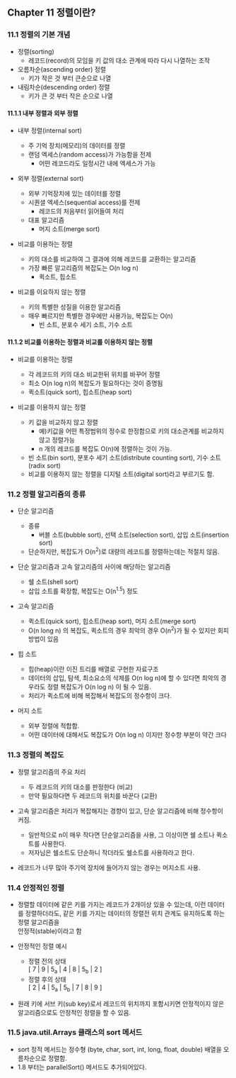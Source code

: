 ## Chapter 11 정렬이란?

### 11.1 정렬의 기본 개념
* 정렬(sorting)
    * 레코드(record)의 모임을 키 값의 대소 관계에 따라 다시 나열하는 조작
* 오름차순(ascending order) 정렬
    * 키가 작은 것 부터 큰순으로 나열
* 내림차순(descending order) 정렬
    * 키가 큰 것 부터 작은 순으로 나열


#### 11.1.1 내부 정렬과 외부 정렬
* 내부 정렬(internal sort)
    * 주 기억 장치(메모리)의 데이터를 정렬
    * 랜덤 엑세스(random access)가 가능함을 전제
        * 어떤 레코드라도 일정시간 내에 엑세스가 가능 
* 외부 정렬(external sort)
    * 외부 기억장치에 있는 데이터를 정렬
    * 시퀀셜 엑세스(sequential access)를 전제
        * 레코드의 처음부터 읽어들여 처리
    * 대표 알고리즘
        * 머지 소트(merge sort)
    
* 비교를 이용하는 정렬
    * 키의 대소를 비교하여 그 결과에 의해 레코드를 교환하는 알고리즘
    * 가장 빠른 알고리즘의 복잡도는 O(n log n)
        * 퀵소트, 힙소트   
  
* 비교를 이요하지 않는 정렬
    * 키의 특별한 성질을 이용한 알고리즘
    * 매우 빠르지만 특별한 경우에만 사용가능, 복잡도는 O(n)
        * 빈 소트, 분포수 세기 소트, 기수 소트

    
#### 11.1.2 비교를 이용하는 정렬과 비교를 이용하지 않는 정렬
* 비교를 이용하는 정렬
    * 각 레코드의 키의 대소 비교한뒤 위치를 바꾸어 정렬
    * 최소 O(n log n)의 복잡도가 필요하다는 것이 증명됨 
    * 퀵소트(quick sort), 힙소트(heap sort)

* 비교를 이용하지 않는 정렬
    * 키 값을 비교하지 않고 정렬
        * 예)키값을 어떤 특정범위의 정수로 한정함으로 키의 대소관계를 비교하지 않고 정렬가능
        * n 개의 레코드를 복잡도 O(n)에 정렬하는 것이 가능.
    * 빈 소트(bin sort), 분포수 세기 소트(distribute counting sort), 기수 소트(radix sort)
    * 비교를 이용하지 않는 정렬을 디지털 소트(digital sort)라고 부르기도 함.


### 11.2 정렬 알고리즘의 종류
* 단순 알고리즘
    * 종류
        * 버블 소트(bubble sort), 선택 소트(selection sort), 삽입 소트(insertion sort)
    * 단순하지만, 복잡도가 O(n<sup>2</sup>)로 대량의 레코드를 정렬하는데는 적절치 않음.

* 단순 알고리즘과 고속 알고리즘의 사이에 해당하는 알고리즘
    * 쉘 소트(shell sort)
    * 삽입 소트를 확장함, 복잡도는 O(n<sup>1.5</sup>) 정도 

* 고속 알고리즘
    * 퀵소트(quick sort), 힙소트(heap sort), 머지 소트(merge sort)
    * O(n long n) 의 복잡도, 퀵소트의 경우 최악의 경우 O(n<sup>2</sup>)가 될 수 있지만 회피방법이 있음

* 힙 소트
    * 힙(heap)이란 이진 트리를 배열로 구현한 자료구조
    * 데이터의 삽입, 탐색, 최소요소의 삭제를 O(n log n)에 할 수 있다면 최악의 경우라도 정렬 복잡도가 O(n log n) 이 될 수 있음.
    * 처리가 퀵소트에 비해 복잡해서 복잡도의 정수항이 크다.
    
* 머지 소트
    * 외부 정렬에 적합함.
    * 어떤 데이터에 대해서도 복잡도가 O(n log n) 이지만 정수항 부분이 약간 크다 


### 11.3 정렬의 복잡도
* 정렬 알고리즘의 주요 처리
    * 두 레코드의 키의 대소를 판정한다 (비교)
    * 만약 필요하다면 두 레코드의 위치를 바꾼다 (교환)

* 고속 알고리즘은 처리가 복잡해지는 경향이 있고, 단순 알고리즘에 비해 정수항이 커짐.
    * 일반적으로 n이 매우 작다면 단순알고리즘을 사용, 그 이상이면 쉘 소트나 퀵소트를 사용한다.
    * 저자님은 쉘소트도 단순하니 작더라도 쉘소트를 사용하라고 한다.

* 레코드가 너무 많아 주기억 장치에 들어가지 않는 경우는 머지소트 사용.


### 11.4 안정적인 정렬
* 정렬할 데이터에 같은 키를 가지는 레코드가 2개이상 있을 수 있는데, 
  이런 데이터를 정렬하더라도, 같은 키를 가지는 데이터의 정렬전 위치 관계도 유지하도록 하는 정렬 알고리즘을  
  안정적(stable)이라고 함
* 안정적인 정렬 예시
    * 정렬 전의 상태  
    \[ 7 | 9 | 5<sub>a</sub> | 4 | 8 | 5<sub>b</sub> | 2 ]
    * 정렬 후의 상태  
    \[ 2 | 4 | 5<sub>a</sub> | 5<sub>b</sub> | 7 | 8 | 9 ]

* 원래 키에 서브 키(sub key)로서 레코드의 위치까지 포함시키면 안정적이지 않은 알고리즘으로도 안정적인 정렬을 할 수 있음. 


### 11.5 java.util.Arrays 클래스의 sort 메서드
* sort 정적 메서드는 정수형 (byte, char, sort, int, long, float, double)  배열을 오름차순으로 정렬함.
* 1.8 부터는 parallelSort() 메서드도 추가되어있다.
